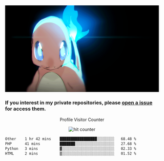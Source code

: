[gif]: https://raw.githubusercontent.com/uysalserkan/uysalserkan/master/charmander-2.gif

![gif]

### If you interest in my private repositories, please [open a issue](https://github.com/uysalserkan/uysalserkan/issues) for access them.


<div align="center">
<p>Profile Visitor Counter</p>
<img src="https://profile-counter.glitch.me/uysalserkan/count.svg" alt="hit counter" align="center">
</div>

<!--START_SECTION:waka-->
```text
Other    1 hr 42 mins    █████████████████░░░░░░░░   68.48 % 
PHP      41 mins         ███████░░░░░░░░░░░░░░░░░░   27.68 % 
Python   3 mins          ▓░░░░░░░░░░░░░░░░░░░░░░░░   02.33 % 
HTML     2 mins          ▒░░░░░░░░░░░░░░░░░░░░░░░░   01.52 % 
```
<!--END_SECTION:waka-->


